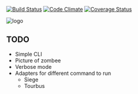 [![Build Status](https://travis-ci.org/zombees/zombees.png?branch=master)](https://travis-ci.org/zombees/zombees)
[![Code Climate](https://codeclimate.com/github/zombees/zombees.png)](https://codeclimate.com/github/zombees/zombees)
[![Coverage Status](https://coveralls.io/repos/zombees/zombees/badge.png?branch=master)](https://coveralls.io/r/zombees/zombees?branch=master)

![logo](https://raw.github.com/zombees/zombees/master/zombee.png)

TODO
------
- Simple  CLI
- Picture of zombee
- Verbose mode
- Adapters for different command to run
  - Siege
  - Tourbus
